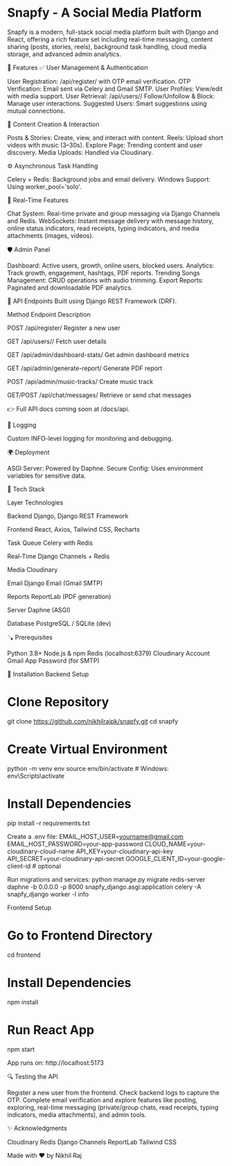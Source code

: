 # Snapfy - A Social Media Platform
Snapfy is a modern, full-stack social media platform built with Django and React, offering a rich feature set including real-time messaging, content sharing (posts, stories, reels), background task handling, cloud media storage, and advanced admin analytics.

🚀 Features
✅ User Management & Authentication

User Registration: /api/register/ with OTP email verification.
OTP Verification: Email sent via Celery and Gmail SMTP.
User Profiles: View/edit with media support.
User Retrieval: /api/users/<id>/
Follow/Unfollow & Block: Manage user interactions.
Suggested Users: Smart suggestions using mutual connections.

📸 Content Creation & Interaction

Posts & Stories: Create, view, and interact with content.
Reels: Upload short videos with music (3–30s).
Explore Page: Trending content and user discovery.
Media Uploads: Handled via Cloudinary.

⚙️ Asynchronous Task Handling

Celery + Redis: Background jobs and email delivery.
Windows Support: Using worker_pool='solo'.

💬 Real-Time Features

Chat System: Real-time private and group messaging via Django Channels and Redis.
WebSockets: Instant message delivery with message history, online status indicators, read receipts, typing indicators, and media attachments (images, videos).

🛡️ Admin Panel

Dashboard: Active users, growth, online users, blocked users.
Analytics: Track growth, engagement, hashtags, PDF reports.
Trending Songs Management: CRUD operations with audio trimming.
Export Reports: Paginated and downloadable PDF analytics.


🔗 API Endpoints
Built using Django REST Framework (DRF).



Method
Endpoint
Description



POST
/api/register/
Register a new user


GET
/api/users/<id>/
Fetch user details


GET
/api/admin/dashboard-stats/
Get admin dashboard metrics


GET
/api/admin/generate-report/
Generate PDF report


POST
/api/admin/music-tracks/
Create music track


GET/POST
/api/chat/messages/
Retrieve or send chat messages


👉 Full API docs coming soon at /docs/api.

💠 Logging

Custom INFO-level logging for monitoring and debugging.


🌍 Deployment

ASGI Server: Powered by Daphne.
Secure Config: Uses environment variables for sensitive data.


🧱 Tech Stack



Layer
Technologies



Backend
Django, Django REST Framework


Frontend
React, Axios, Tailwind CSS, Recharts


Task Queue
Celery with Redis


Real-Time
Django Channels + Redis


Media
Cloudinary


Email
Django Email (Gmail SMTP)


Reports
ReportLab (PDF generation)


Server
Daphne (ASGI)


Database
PostgreSQL / SQLite (dev)



🪠 Prerequisites

Python 3.8+
Node.js & npm
Redis (localhost:6379)
Cloudinary Account
Gmail App Password (for SMTP)


👷️ Installation
Backend Setup
# Clone Repository
git clone https://github.com/nikhilrajpk/snapfy.git
cd snapfy

# Create Virtual Environment
python -m venv env
source env/bin/activate  # Windows: env\Scripts\activate

# Install Dependencies
pip install -r requirements.txt

Create a .env file:
EMAIL_HOST_USER=yourname@gmail.com
EMAIL_HOST_PASSWORD=your-app-password
CLOUD_NAME=your-cloudinary-cloud-name
API_KEY=your-cloudinary-api-key
API_SECRET=your-cloudinary-api-secret
GOOGLE_CLIENT_ID=your-google-client-id  # optional

Run migrations and services:
python manage.py migrate
redis-server
daphne -b 0.0.0.0 -p 8000 snapfy_django.asgi:application
celery -A snapfy_django worker -l info

Frontend Setup
# Go to Frontend Directory
cd frontend

# Install Dependencies
npm install

# Run React App
npm start

App runs on: http://localhost:5173

🔍 Testing the API

Register a new user from the frontend.
Check backend logs to capture the OTP.
Complete email verification and explore features like posting, exploring, real-time messaging (private/group chats, read receipts, typing indicators, media attachments), and admin tools.


✨ Acknowledgments

Cloudinary
Redis
Django Channels
ReportLab
Tailwind CSS


Made with ❤️ by Nikhil Raj
